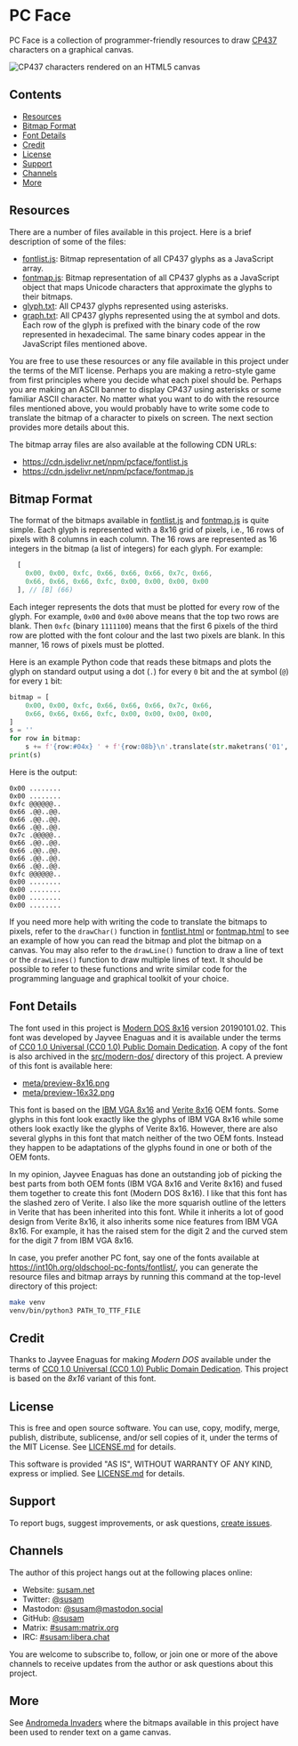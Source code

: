 PC Face
=======

PC Face is a collection of programmer-friendly resources to draw
[CP437][CP437WIKI] characters on a graphical canvas.

![CP437 characters rendered on an HTML5 canvas][CP437IMG]

[CP437WIKI]: https://en.wikipedia.org/wiki/Code_page_437
[CP437IMG]: https://i.imgur.com/uG0T2Ju.png


Contents
--------

* [Resources](#resources)
* [Bitmap Format](#bitmap-format)
* [Font Details](#font-details)
* [Credit](#credit)
* [License](#license)
* [Support](#support)
* [Channels](#channels)
* [More](#more)


Resources
---------

There are a number of files available in this project. Here is a brief
description of some of the files:

- [fontlist.js](fontlist.js): Bitmap representation of all CP437
  glyphs as a JavaScript array.
- [fontmap.js](fontmap.js): Bitmap representation of all CP437 glyphs
  as a JavaScript object that maps Unicode characters that approximate
  the glyphs to their bitmaps.
- [glyph.txt](glyph.txt): All CP437 glyphs represented using
  asterisks.
- [graph.txt](graph.txt): All CP437 glyphs represented using the at
  symbol and dots. Each row of the glyph is prefixed with the binary
  code of the row represented in hexadecimal. The same binary codes
  appear in the JavaScript files mentioned above.

You are free to use these resources or any file available in this
project under the terms of the MIT license. Perhaps you are making a
retro-style game from first principles where you decide what each
pixel should be. Perhaps you are making an ASCII banner to display
CP437 using asterisks or some familiar ASCII character. No matter what
you want to do with the resource files mentioned above, you would
probably have to write some code to translate the bitmap of a
character to pixels on screen. The next section provides more details
about this.

The bitmap array files are also available at the following CDN URLs:

- https://cdn.jsdelivr.net/npm/pcface/fontlist.js
- https://cdn.jsdelivr.net/npm/pcface/fontmap.js


Bitmap Format
-------------

The format of the bitmaps available in [fontlist.js](fontlist.js) and
[fontmap.js](fontmap.js) is quite simple. Each glyph is represented
with a 8x16 grid of pixels, i.e., 16 rows of pixels with 8 columns in
each column. The 16 rows are represented as 16 integers in the bitmap
(a list of integers) for each glyph. For example:

```javascript
  [
    0x00, 0x00, 0xfc, 0x66, 0x66, 0x66, 0x7c, 0x66,
    0x66, 0x66, 0x66, 0xfc, 0x00, 0x00, 0x00, 0x00
  ], // [B] (66)
```

Each integer represents the dots that must be plotted for every row of
the glyph. For example, `0x00` and `0x00` above means that the top two
rows are blank. Then `0xfc` (binary `1111100`) means that the first 6
pixels of the third row are plotted with the font colour and the last
two pixels are blank. In this manner, 16 rows of pixels must be
plotted.

Here is an example Python code that reads these bitmaps and plots the
glyph on standard output using a dot (`.`) for every `0` bit and the
at symbol (`@`) for every `1` bit:

```python
bitmap = [
    0x00, 0x00, 0xfc, 0x66, 0x66, 0x66, 0x7c, 0x66,
    0x66, 0x66, 0x66, 0xfc, 0x00, 0x00, 0x00, 0x00,
]
s = ''
for row in bitmap:
    s += f'{row:#04x} ' + f'{row:08b}\n'.translate(str.maketrans('01', '.@'))
print(s)
```

Here is the output:

```
0x00 ........
0x00 ........
0xfc @@@@@@..
0x66 .@@..@@.
0x66 .@@..@@.
0x66 .@@..@@.
0x7c .@@@@@..
0x66 .@@..@@.
0x66 .@@..@@.
0x66 .@@..@@.
0x66 .@@..@@.
0xfc @@@@@@..
0x00 ........
0x00 ........
0x00 ........
0x00 ........
```

If you need more help with writing the code to translate the bitmaps
to pixels, refer to the `drawChar()` function in
[fontlist.html](fontlist.html) or [fontmap.html](fontmap.html) to see
an example of how you can read the bitmap and plot the bitmap on a
canvas. You may also refer to the `drawLine()` function to draw a line
of text or the `drawLines()` function to draw multiple lines of text.
It should be possible to refer to these functions and write similar
code for the programming language and graphical toolkit of your
choice.


Font Details
------------

The font used in this project is [Modern DOS 8x16][MDOS] version
20190101.02. This font was developed by Jayvee Enaguas and it is
available under the terms of [CC0 1.0 Universal (CC0 1.0) Public
Domain Dedication][CC0]. A copy of the font is also archived in the
[src/modern-dos/](src/modern-dos/) directory of this project. A
preview of this font is available here:

- [meta/preview-8x16.png](meta/preview-8x16.png)
- [meta/preview-16x32.png](meta/preview-16x32.png)

This font is based on the [IBM VGA 8x16][VGA] and [Verite
8x16][VERITE] OEM fonts. Some glyphs in this font look exactly like
the glyphs of IBM VGA 8x16 while some others look exactly like the
glyphs of Verite 8x16. However, there are also several glyphs in this
font that match neither of the two OEM fonts. Instead they happen to
be adaptations of the glyphs found in one or both of the OEM fonts.

In my opinion, Jayvee Enaguas has done an outstanding job of picking
the best parts from both OEM fonts (IBM VGA 8x16 and Verite 8x16) and
fused them together to create this font (Modern DOS 8x16). I like that
this font has the slashed zero of Verite. I also like the more
squarish outline of the letters in Verite that has been inherited into
this font. While it inherits a lot of good design from Verite 8x16, it
also inherits some nice features from IBM VGA 8x16. For example, it
has the raised stem for the digit 2 and the curved stem for the digit
7 from IBM VGA 8x16.

In case, you prefer another PC font, say one of the fonts available at
<https://int10h.org/oldschool-pc-fonts/fontlist/>, you can generate
the resource files and bitmap arrays by running this command at the
top-level directory of this project:

```sh
make venv
venv/bin/python3 PATH_TO_TTF_FILE
```

[MDOS]: https://www.dafont.com/modern-dos.font
[CC0]: https://creativecommons.org/publicdomain/zero/1.0/
[VGA]: https://int10h.org/oldschool-pc-fonts/fontlist/font?ibm_vga_8x16
[VERITE]: https://int10h.org/oldschool-pc-fonts/fontlist/font?verite_8x16


Credit
------

Thanks to Jayvee Enaguas for making *Modern DOS* available under the
terms of [CC0 1.0 Universal (CC0 1.0) Public Domain Dedication][CC0].
This project is based on the *8x16* variant of this font.


License
-------

This is free and open source software. You can use, copy, modify,
merge, publish, distribute, sublicense, and/or sell copies of it,
under the terms of the MIT License. See [LICENSE.md][L] for details.

This software is provided "AS IS", WITHOUT WARRANTY OF ANY KIND,
express or implied. See [LICENSE.md][L] for details.

[L]: LICENSE.md


Support
-------

To report bugs, suggest improvements, or ask questions,
[create issues][ISSUES].

[ISSUES]: https://github.com/susam/pcface/issues


Channels
--------

The author of this project hangs out at the following places online:

- Website: [susam.net](https://susam.net)
- Twitter: [@susam](https://twitter.com/susam)
- Mastodon: [@susam@mastodon.social](https://mastodon.social/@susam)
- GitHub: [@susam](https://github.com/susam)
- Matrix: [#susam:matrix.org](https://app.element.io/#/room/#susam:matrix.org)
- IRC: [#susam:libera.chat](https://web.libera.chat/#susam)

You are welcome to subscribe to, follow, or join one or more of the
above channels to receive updates from the author or ask questions
about this project.


More
----

See [Andromeda Invaders](https://github.com/susam/invaders) where the
bitmaps available in this project have been used to render text on a
game canvas.
